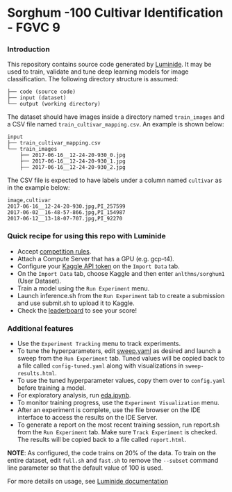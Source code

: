 # Sorghum -100 Cultivar Identification - FGVC 9

### Introduction
This repository contains source code generated by [Luminide](https://luminide.com). It may be used to train, validate and tune deep learning models for image classification. The following directory structure is assumed:
```
├── code (source code)
├── input (dataset)
└── output (working directory)
```

The dataset should have images inside a directory named `train_images` and a CSV file named `train_cultivar_mapping.csv`. An example is shown below:

```
input
├── train_cultivar_mapping.csv
└── train_images
    ├── 2017-06-16__12-24-20-930_0.jpg
    ├── 2017-06-16__12-24-20-930_1.jpg
    ├── 2017-06-16__12-24-20-930_2.jpg
```

The CSV file is expected to have labels under a column named `cultivar` as in the example below:

```
image,cultivar
2017-06-16__12-24-20-930.jpg,PI_257599
2017-06-02__16-48-57-866.jpg,PI_154987
2017-06-12__13-18-07-707.jpg,PI_92270
```

### Quick recipe for using this repo with Luminide
- Accept [competition rules](https://www.kaggle.com/competitions/sorghum-id-fgvc-9/rules).
- Attach a Compute Server that has a GPU (e.g. gcp-t4).
- Configure your [Kaggle API token](https://github.com/Kaggle/kaggle-api) on the `Import Data` tab.
- On the `Import Data` tab, choose Kaggle and then enter `anlthms/sorghum1` (User Dataset).
- Train a model using the `Run Experiment` menu.
- Launch inference.sh from the `Run Experiment` tab to create a submission and use submit.sh to upload it to Kaggle.
- Check the [leaderboard](https://www.kaggle.com/competitions/sorghum-id-fgvc-9/leaderboard) to see your score!

### Additional features
- Use the `Experiment Tracking` menu to track experiments.
- To tune the hyperparameters, edit [sweep.yaml](sweep.yaml) as desired and launch a sweep from the `Run Experiment` tab. Tuned values will be copied back to a file called `config-tuned.yaml` along with visualizations in `sweep-results.html`.
- To use the tuned hyperparameter values, copy them over to `config.yaml` before training a model.
- For exploratory analysis, run [eda.ipynb](eda.ipynb).
- To monitor training progress, use the `Experiment Visualization` menu.
- After an experiment is complete, use the file browser on the IDE interface to access the results on the IDE Server.
- To generate a report on the most recent training session, run report.sh from the `Run Experiment` tab. Make sure `Track Experiment` is checked. The results will be copied back to a file called `report.html`.

**NOTE**: As configured, the code trains on 20% of the data. To train on the entire dataset, edit `full.sh` and `fast.sh` to remove the `--subset` command line parameter so that the default value of 100 is used.


For more details on usage, see [Luminide documentation](https://luminide.readthedocs.io)
